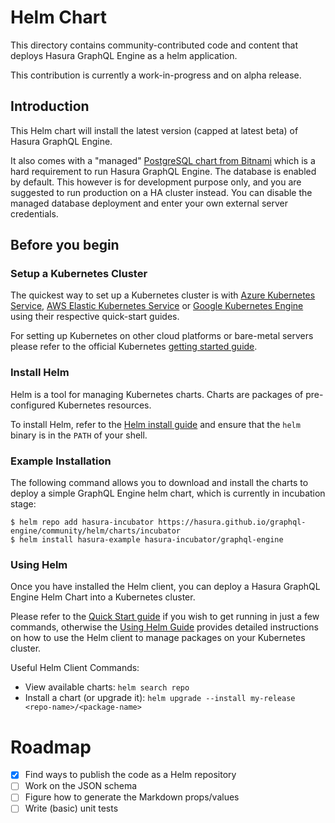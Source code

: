 # Helm Chart

This directory contains community-contributed code and content that deploys Hasura GraphQL Engine as a helm application.

This contribution is currently a work-in-progress and on alpha release.

## Introduction

This Helm chart will install the latest version (capped at latest beta) of Hasura GraphQL Engine.

It also comes with a "managed" [PostgreSQL chart from Bitnami](https://github.com/bitnami/charts/tree/master/bitnami/postgresql) which is a hard requirement to run Hasura GraphQL Engine. The database is enabled by default. This however is for development purpose only, and you are suggested to run production on a HA cluster instead. You can disable the managed database deployment and enter your own external server credentials.

## Before you begin

### Setup a Kubernetes Cluster

The quickest way to set up a Kubernetes cluster is with [Azure Kubernetes Service](https://azure.microsoft.com/en-us/services/kubernetes-service/), [AWS Elastic Kubernetes Service](https://aws.amazon.com/eks/) or [Google Kubernetes Engine](https://cloud.google.com/kubernetes-engine/) using their respective quick-start guides. 

For setting up Kubernetes on other cloud platforms or bare-metal servers please refer to the official Kubernetes [getting started guide](http://kubernetes.io/docs/getting-started-guides/).

### Install Helm

Helm is a tool for managing Kubernetes charts. Charts are packages of pre-configured Kubernetes resources.

To install Helm, refer to the [Helm install guide](https://github.com/helm/helm#install) and ensure that the `helm` binary is in the `PATH` of your shell.

### Example Installation

The following command allows you to download and install the charts to deploy a simple GraphQL Engine helm chart, which is currently in incubation stage:

```shell script
$ helm repo add hasura-incubator https://hasura.github.io/graphql-engine/community/helm/charts/incubator
$ helm install hasura-example hasura-incubator/graphql-engine
```

### Using Helm

Once you have installed the Helm client, you can deploy a Hasura GraphQL Engine Helm Chart into a Kubernetes cluster.

Please refer to the [Quick Start guide](https://github.com/helm/helm/blob/master/docs/quickstart.md) if you wish to get running in just a few commands, otherwise the [Using Helm Guide](https://github.com/helm/helm/blob/master/docs/using_helm.md) provides detailed instructions on how to use the Helm client to manage packages on your Kubernetes cluster.

Useful Helm Client Commands:

- View available charts: `helm search repo`
- Install a chart (or upgrade it): `helm upgrade --install my-release <repo-name>/<package-name>`

# Roadmap

- [x] Find ways to publish the code as a Helm repository
- [ ] Work on the JSON schema
- [ ] Figure how to generate the Markdown props/values
- [ ] Write (basic) unit tests
